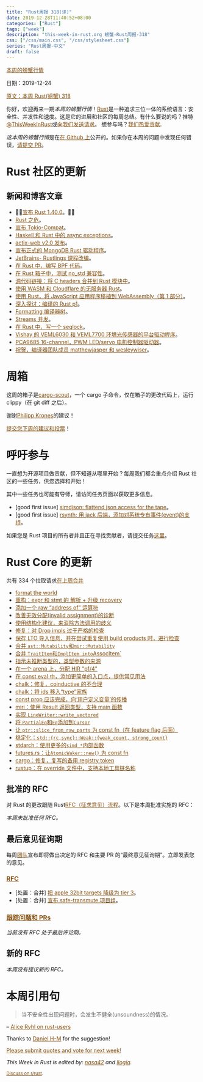 ```yaml
---
title: "Rust周报 318(译)"
date: 2019-12-28T11:40:52+08:00
categories: ["Rust"]
tags: ["week"]
description: "this-week-in-rust.org 螃蟹-Rust周报-318"
css: ["/css/main.css", "/css/stylesheet.css"]
series: "Rust周报-中文"
draft: false
---
```


<style>
a { color: #804d0f;}
</style>

[本周的螃蟹行情](https://this-week-in-rust.org/)

日期：2019-12-24

[原文：本周 Rust(螃蟹) 318](https://this-week-in-rust.org/blog/2019/12/24/this-week-in-rust-318/)

你好，欢迎再来一期*本周的螃蟹行情*！[Rust](http://rust-lang.org)是一种追求三位一体的系统语言：安全性、并发性和速度。这是它的进展和社区的每周总结。有什么要说的吗？推特[@ThisWeekInRust](https://twitter.com/ThisWeekInRust)或[向我们发送请求](https://github.com/cmr/this-week-in-rust)。 想参与吗？[我们热爱贡献](https://github.com/rust-lang/rust/blob/master/CONTRIBUTING.md).

*这本周的螃蟹行情*是在[在 Github 上](https://github.com/cmr/this-week-in-rust)公开的。如果你在本周的问题中发现任何错误，[请提交 PR](https://github.com/cmr/this-week-in-rust/pulls)。

# Rust 社区的更新

## 新闻和博客文章

- 🎈🎉[宣布 Rust 1.40.0](https://blog.rust-lang.org/2019/12/19/Rust-1.40.0.html)。🎉🎈
- [Rust 之危](http://cliffle.com/p/dangerust/)。
- [宣布 Tokio-Compat](https://tokio.rs/blog/2019-12-compat/)。
- [Haskell 和 Rust 中的 async exceptions](https://tech.fpcomplete.com/blog/async-exceptions-haskell-rust)。
- [actix-web v2.0 发布](https://github.com/actix/actix-web/releases/tag/web-v2.0.0)。
- [宣布正式的 MongoDB Rust 驱动程序](https://www.mongodb.com/blog/post/announcing-the-official-mongodb-rust-driver)。
- [JetBrains- Rustlings 课程改编](https://blog.jetbrains.com/blog/2019/12/19/rustlings-course-adaptation/)。
- [在 Rust 中，编写 BPF 代码](https://blog.redsift.com/labs/writing-bpf-code-in-rust/)。
- [在 Rust 箱子中，测试 no_std 兼容性](https://blog.dbrgn.ch/2019/12/24/testing-for-no-std-compatibility/)。
- [源代码链接：将 C headers 合并到 Rust 模块中](https://immunant.com/blog/2019/12/header_merging/)。
- [使用 WASM 和 Cloudflare 的无服务器 Rust](https://tech.fpcomplete.com/blog/serverless-rust-wasm-cloudflare)。
- [使用 Rust，将 JavaScript 应用程序移植到 WebAssembly（第 1 部分）](https://slowtec.de/posts/2019-12-20-porting-javascript-to-rust-part-1.html)。
- [深入探讨：编译的 Rust p1](https://blog.ryanlevick.com/down-the-stack-part-1/)。
- [Formatting 编译器树](https://blog.rust-lang.org/inside-rust/2019/12/23/formatting-the-compiler.html)。
- [Streams 并发](https://blog.yoshuawuyts.com/streams-concurrency/)。
- [在 Rust 中，写一个 seqlock](https://pitdicker.github.io/Writing-a-seqlock-in-Rust/)。
- [Vishay 的 VEML6030 和 VEML7700 环境光传感器的平台驱动程序](https://blog.eldruin.com/veml6030-ambient-light-sensor-driver-in-rust/)。
- [PCA9685 16-channel，PWM LED/servo 电机控制器驱动器](https://blog.eldruin.com/pca9685-pwm-led-servo-controller-driver-in-rust/)。
- [祝贺，编译器团队成员 matthewjasper 和 wesleywiser](https://blog.rust-lang.org/inside-rust/2019/12/19/jasper-and-wiser-full-members-of-compiler-team.html)。

# 周箱

这周的箱子是[cargo-scout](https://github.com/o0Ignition0o/cargo-scout)，一个 cargo 子命令，仅在箱子的更改代码上，运行 clippy（在 git diff 之后）。

谢谢[Philipp Krones](https://users.rust-lang.org/t/crate-of-the-week/2704/694)的建议！

[提交您下周的建议和投票][submit_crate]！

[submit_crate]: https://users.rust-lang.org/t/crate-of-the-week/2704

# 呼吁参与

一直想为开源项目做贡献，但不知道从哪里开始？每周我们都会重点介绍 Rust 社区的一些任务，供您选择和开始！

其中一些任务也可能有导师，请访问任务页面以获取更多信息。

- \[good first issue] [simdjson: flattend json access for the tape](https://github.com/simd-lite/simdjson-rs/issues/91)。
- \[good first issue] [rsynth: 用 jack 后端，添加对系统专有事件(event)的支持](https://github.com/PieterPenninckx/rsynth/issues/50)。

如果您是 Rust 项目的所有者并且正在寻找贡献者，请提交任务[这里][guidelines]。

[guidelines]: https://users.rust-lang.org/t/twir-call-for-participation/4821

# Rust Core 的更新

共有 334 个拉取请求[在上周合并][merged]

[merged]: https://github.com/search?q=is%3Apr+org%3Arust-lang+is%3Amerged+merged%3A2019-12-16..2019-12-23

- [format the world](https://github.com/rust-lang/rust/pull/67540)
- [重构：expr 和 stmt 的 解析 + 升级 recovery](https://github.com/rust-lang/rust/pull/66994)
- [添加一个 raw “address of” 运算符](https://github.com/rust-lang/rust/pull/64588)
- [改善无效分配(invalid assignment)的诊断](https://github.com/rust-lang/rust/pull/67538)
- [使用结构化建议，来消除方法调用的歧义](https://github.com/rust-lang/rust/pull/67127)
- [修复：对 Drop impls 过于严格的检查](https://github.com/rust-lang/rust/pull/67059)
- [保存 LTO 导入信息，并在尝试重复使用 build products 时，进行检查](https://github.com/rust-lang/rust/pull/67020)
- [合并 `ast::Mutability`和`mir::Mutability`](https://github.com/rust-lang/rust/pull/67355)
- [合并 `TraitItem`和`ImplItem into`AssocItem`](https://github.com/rust-lang/rust/pull/67131)
- [指示未推断类型的，类型参数的来源](https://github.com/rust-lang/rust/pull/67285)
- [在一个 arena 上，分配 HIR "p1/4"](https://github.com/rust-lang/rust/pull/66931)
- [在 const eval 中，添加更简单的入口点，提供常见用法](https://github.com/rust-lang/rust/pull/66877)
- [chalk：修复，coinductive 的不合理](https://github.com/rust-lang/chalk/pull/272)
- [chalk：将 ids 移入“type”家族](https://github.com/rust-lang/chalk/pull/309)
- [const prop 应该完成，向‘用户定义变量’的传播](https://github.com/rust-lang/rust/pull/67130)
- [miri：使用 Result 返回类型，支持 main 函数](https://github.com/rust-lang/miri/pull/1125)
- [实现 `LineWriter::write_vectored`](https://github.com/rust-lang/rust/pull/67270)
- [将 `PartialEq`和`Eq`添加到`Cursor`](https://github.com/rust-lang/rust/pull/67233)
- [让 `ptr::slice_from_raw_parts` 为 const fn（在 feature flag 后面）](https://github.com/rust-lang/rust/pull/67462)
- [稳定化：`std::{rc,sync}::Weak::{weak_count, strong_count}`](https://github.com/rust-lang/rust/pull/65778)
- [stdarch：使用更多的`simd_*`内部函数](https://github.com/rust-lang/stdarch/pull/790)
- [futures.rs：让`AtomicWaker::new()` 为 const fn](https://github.com/rust-lang/futures-rs/pull/2007)
- [cargo：修复，复写的备用 registry token](https://github.com/rust-lang/cargo/pull/7708)
- [rustup：在 override 文件中，支持本地工具链名称](https://github.com/rust-lang/rustup/pull/2141)

## 批准的 RFC

对 Rust 的更改跟随 Rust[RFC（征求意见）流程](https://github.com/rust-lang/rfcs#rust-rfcs)。以下是本周批准实施的 RFC：

_本周未批准任何 RFC。_

## 最后意见征询期

每周[团队](https://www.rust-lang.org/team.html)宣布即将做出决定的 RFC 和主要 PR 的“最终意见征询期”。立即发表您的意见。

### [RFC](https://github.com/rust-lang/rfcs/labels/final-comment-period)

- \[处置：合并] [把 apple 32bit targets 降级为 tier 3](https://github.com/rust-lang/rfcs/pull/2837)。
- \[处置：合并] [宣布 safe-transmute 项目组](https://github.com/rust-lang/rfcs/pull/2835)。

### [跟踪问题和 PRs](https://github.com/rust-lang/rust/labels/final-comment-period)

_当前没有 RFC 处于最后评论期。_

## 新的 RFC

_本周没有提议新的 RFC。_

# 本周引用句

> 当不安全性出现问题时，会发生不健全(unsoundness)的情况。

– [Alice Ryhl on rust-users](https://users.rust-lang.org/t/learn-rust-the-dangerous-way-the-unsafe-first-tutorial/35806/39)

Thanks to [Daniel H-M](https://users.rust-lang.org/t/twir-quote-of-the-week/328/764) for the suggestion!

[Please submit quotes and vote for next week!](https://users.rust-lang.org/t/twir-quote-of-the-week/328)

_This Week in Rust is edited by: [nasa42](https://github.com/nasa42) and [llogiq](https://github.com/llogiq)._

<small>[Discuss on r/rust](https://www.reddit.com/r/rust/comments/egabxs/this_week_in_rust_318/).</small>
